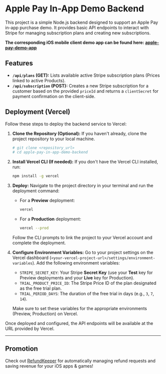 # Apple Pay In-App Demo Backend

This project is a simple Node.js backend designed to support an Apple Pay in-app purchase demo. It provides basic API endpoints to interact with Stripe for managing subscription plans and creating new subscriptions.

**The corresponding iOS mobile client demo app can be found here: [apple-pay-demo-app](https://github.com/refundkeeper/apple-pay-demo-app)**

## Features

*   **`/api/plans` (GET):** Lists available active Stripe subscription plans (Prices linked to active Products).
*   **`/api/subscription` (POST):** Creates a new Stripe subscription for a customer based on the provided `priceId` and returns a `clientSecret` for payment confirmation on the client-side.

## Deployment (Vercel)

Follow these steps to deploy the backend service to Vercel:

1.  **Clone the Repository (Optional):**
    If you haven't already, clone the project repository to your local machine.
    ```bash
    # git clone <repository_url>
    # cd apple-pay-in-app-demo-backend
    ```

2.  **Install Vercel CLI (If needed):**
    If you don't have the Vercel CLI installed, run:
    ```bash
    npm install -g vercel
    ```

3.  **Deploy:**
    Navigate to the project directory in your terminal and run the deployment command:

    *   For a **Preview** deployment:
        ```bash
        vercel
        ```
    *   For a **Production** deployment:
        ```bash
        vercel --prod
        ```
    Follow the CLI prompts to link the project to your Vercel account and complete the deployment.

4.  **Configure Environment Variables:**
    Go to your project settings on the Vercel dashboard (`<your-vercel-project-url>/settings/environment-variables`). Add the following environment variables:

    *   `STRIPE_SECRET_KEY`: Your Stripe **Secret Key** (use your **Test** key for Preview deployments and your **Live** key for Production).
    *   `TRIAL_PRODUCT_PRICE_ID`: The Stripe Price ID of the plan designated as the free trial plan.
    *   `TRIAL_PERIOD_DAYS`: The duration of the free trial in days (e.g., `3`, `7`, `14`).

    Make sure to set these variables for the appropriate environments (Preview, Production) on Vercel.

Once deployed and configured, the API endpoints will be available at the URL provided by Vercel.

---

## Promotion

Check out [RefundKeeper](https://refundkeeper.com) for automatically managing refund requests and saving revenue for your iOS apps & games!